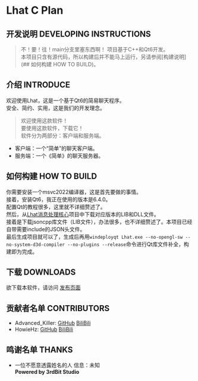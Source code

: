 # Lhat C Plan
## 开发说明 DEVELOPING INSTRUCTIONS 
> 不！要！往！main分支里塞东西啊！ 
> 项目基于C++和Qt6开发。  
> 本项目只含有源代码，所以构建后并不能马上运行，另请参阅[构建说明](## 如何构建 HOW TO BUILD)。  
## 介绍 INTRODUCE  
欢迎使用Lhat，这是一个基于Qt6的简易聊天程序。  
安全、简约、实用，这是我们的开发理念。
> 欢迎使用这款软件！  
> 要使用这款软件，下载它！  
软件分为两部分：客户端和服务端。  
- 客户端：一个“简单”的聊天客户端。  
- 服务端：一个《简单》的聊天服务器。  
## 如何构建 HOW TO BUILD
你需要安装一个msvc2022编译器，这是首先要做的事情。  
接着，安装Qt6，我正在使用的版本是6.4.0。  
配置Qt的教程很多，这里就不详细赘述了。  
然后，从[Lhat消息处理核心](https://github.com/3rdBit/LhatCore)项目中下载对应版本的LIB和DLL文件。  
接着是下载jsoncpp库文件（LIB文件），办法很多，也不详细赘述了。本项目已经自带需要include的JSON头文件。  
最后生成项目就可以了，生成后再用`windeployqt Lhat.exe --no-opengl-sw --no-system-d3d-compiler --no-plugins --release`命令进行Qt库文件补全，构建即为完成。  
## 下载 DOWNLOADS  
欲下载本软件，请访问 [发布页面](https://github.com/3rdBit/Lhat-C-Plan/releases)  
## 贡献者名单 CONTRIBUTORS
- Advanced_Killer: [GitHub](https://github.com/ThirdBlood) 
[BiliBili](https://space.bilibili.com/477677552)  
- HowieHz: [GitHub](https://github.com/HowieHz) 
[BiliBili](https://space.bilibili.com/176670190)
## 鸣谢名单 THANKS
- 一位不愿意透露姓名的人 信息：未知  
**Powered by 3rdBit Studio**  